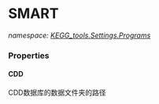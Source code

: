 ﻿# SMART
_namespace: [KEGG_tools.Settings.Programs](./index.md)_






### Properties

#### CDD
CDD数据库的数据文件夹的路径
